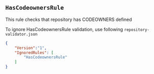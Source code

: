 ## `HasCodeownersRule`

This rule checks that repository has CODEOWNERS defined

To ignore HasCodeownersRule validation, use following `repository-validator.json`

```json
{
    "Version":"1",
    "IgnoredRules": [
        "HasCodeownersRule"
    ]
}
```

